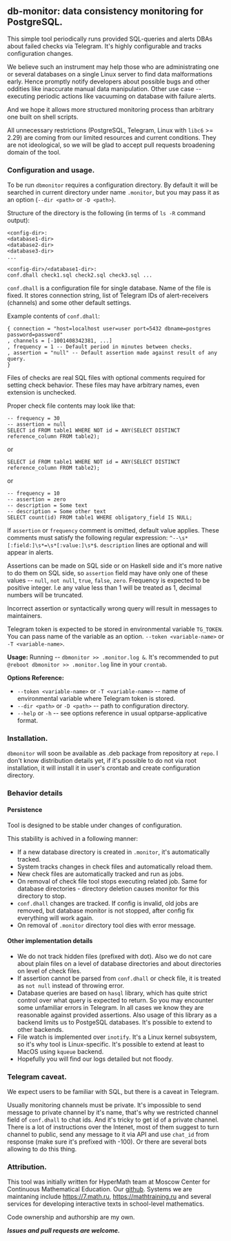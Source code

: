 ## db-monitor: data consistency monitoring for PostgreSQL.

This simple tool periodically runs provided SQL-queries and alerts DBAs about failed checks via Telegram.
It's highly configurable and tracks configuration changes.

We believe such an instrument may help those who are administrating one or several databases on a single Linux server to find data malformations early. Hence promptly notify developers about possible bugs and other oddities like inaccurate manual data manipulation. Other use case -- executing periodic actions like vacuuming on database with failure alerts.

And we hope it allows more structured monitoring process than arbitrary one built on shell scripts.

All unnecessary restrictions (PostgreSQL, Telegram, Linux with `libc6` >= 2.29) are coming from our limited resources and current conditions. They are not ideological, so we will be glad to accept pull requests broadening domain of the tool.

### Configuration and usage.

To be run `dbmonitor` requires a configuration directory. By default it will be searched in current directory under name `.monitor`, but you may pass it as an option (`--dir <path>` or `-D <path>`).

Structure of the directory is the following (in terms of `ls -R` command output):
```
<config-dir>:
<database1-dir>
<database2-dir>
<database3-dir>
...

<config-dir>/<database1-dir>:
conf.dhall check1.sql check2.sql check3.sql ...
```

`conf.dhall` is a configuration file for single database. Name of the file is fixed. It stores connection string, list of Telegram IDs of alert-receivers (channels) and some other default settings.

Example contents of `conf.dhall`:
```
{ connection = "host=localhost user=user port=5432 dbname=postgres password=password"
, channels = [-1001408342381, ...]
, frequency = 1 -- Default period in minutes between checks.
, assertion = "null" -- Default assertion made against result of any query.
}
```

Files of checks are real SQL files with optional comments required for setting check behavior. These files may have arbitrary names, even extension is unchecked.

Proper check file contents may look like that:
```
-- frequency = 30
-- assertion = null
SELECT id FROM table1 WHERE NOT id = ANY(SELECT DISTINCT reference_column FROM table2);
```

or
```
SELECT id FROM table1 WHERE NOT id = ANY(SELECT DISTINCT reference_column FROM table2);
```

or
```
-- frequency = 10
-- assertion = zero
-- description = Some text
-- description = Some other text
SELECT count(id) FROM table1 WHERE obligatory_field IS NULL;
```

If `assertion` or `frequency` comment is omitted, default value applies.
These comments must satisfy the following regular expression: `^--\s*[:field:]\s*=\s*[:value:]\s*$`. `description` lines are optional and will appear in alerts.

Assertions can be made on SQL side or on Haskell side and it's more native to do them on SQL side, so `assertion` field may have only one of these values -- `null`, `not null`, `true`, `false`, `zero`.
Frequency is expected to be positive integer. I.e any value less than 1 will be treated as 1, decimal numbers will be truncated.

Incorrect assertion or syntactically wrong query will result in messages to maintainers.

Telegram token is expected to be stored in environmental variable `TG_TOKEN`. You can pass name of the variable as an option. `--token <variable-name>` or `-T <variable-name>`.

**Usage:**
Running -- `dbmonitor >> .monitor.log &`. It's recommended to put `@reboot dbmonitor >> .monitor.log` line in your `crontab`.

**Options Reference:**

* `--token <variable-name>` or `-T <variable-name>` -- name of environmental variable where Telegram token is stored.
* `--dir <path>` or `-D <path>` -- path to configuration directory.
* `--help` or `-h` -- see options reference in usual optparse-applicative format.

### Installation.

`dbmonitor` will soon be available as .deb package from repository at `repo`. I don't know distribution details yet, if it's possible to do not via root installation, it will install it in user's crontab and create configuration directory.

### Behavior details

#### Persistence

Tool is designed to be stable under changes of configuration.

This stability is achived in a following manner:
* If a new database directory is created in `.monitor`, it's automatically tracked.
* System tracks changes in check files and automatically reload them.
* New check files are automatically tracked and run as jobs.
* On removal of check file tool stops executing related job. Same for database directories - directory deletion causes monitor for this directory to stop.
* `conf.dhall` changes are tracked. If config is invalid, old jobs are removed, but database monitor is not stopped, after config fix everything will work again.
* On removal of `.monitor` directory tool dies with error message.

#### Other implementation details

* We do not track hidden files (prefixed with dot). Also we do not care about plain files on a level of database directories and about directories on level of check files.
* If assertion cannot be parsed from `conf.dhall` or check file, it is treated as `not null` instead of throwing error.
* Database queries are based on `hasql` library, which has quite strict control over what query is expected to return. So you may encounter some unfamiliar errors in Telegram. In all cases we know they are reasonable against provided assertions. Also usage of this library as a backend limits us to PostgeSQL databases. It's possible to extend to other backends.
* File watch is implemented over `inotify`. It's a Linux kernel subsystem, so it's why tool is Linux-specific. It's possible to extend at least to MacOS using `kqueue` backend.
* Hopefully you will find our logs detailed but not floody.

### Telegram caveat.

We expect users to be familiar with SQL, but there is a caveat in Telegram.

Usually monitoring channels must be private. It's impossible to send message to private channel by it's name, that's why we restricted channel field of `conf.dhall` to chat ids. And it's tricky to get id of a private channel. There is a lot of instructions over the Intenet, most of them suggest to turn channel to public, send any message to it via API and use `chat_id` from response (make sure it's prefixed with -100). Or there are several bots allowing to do this thing.

### Attribution.

This tool was initially written for HyperMath team at Moscow Center for Continuous Mathematical Education. Our [github](https://github.com/Pandora-MCCME).
Systems we are maintaning include https://7.math.ru, https://mathtraining.ru and several services for developing interactive texts in school-level mathematics.

Code ownership and authorship are my own.

**_Issues and pull requests are welcome._**
